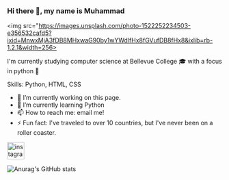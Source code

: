 ### Hi there 👋, my name is Muhammad
<img src="https://images.unsplash.com/photo-1522252234503-e356532cafd5?ixid=MnwxMjA3fDB8MHxwaG90by1wYWdlfHx8fGVufDB8fHx8&ixlib=rb-1.2.1&width=256>

I'm currently studying computer science at Bellevue College 🎓 with a focus in python 🐍

Skills: Python, HTML, CSS

- 🔭 I’m currently working on this page. 
- 🌱 I’m currently learning Python 
- 📫 How to reach me: email me! 
- ⚡ Fun fact: I've traveled to over 10 countries, but I've never been on a roller coaster. 


[<img src='https://cdn.jsdelivr.net/npm/simple-icons@3.0.1/icons/instagram.svg' alt='instagram' height='40'>](https://www.instagram.com/muhammad_mannan/)  



![Anurag's GitHub stats](https://github-readme-stats.vercel.app/api?username=MuhammadMannan&theme=nord&show_icons=true)
